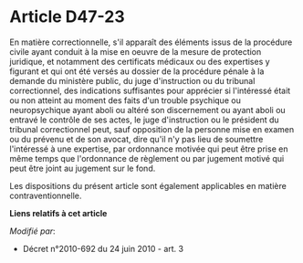 # Article D47-23

En matière correctionnelle, s'il apparaît des éléments issus de la procédure civile ayant conduit à la mise en oeuvre de la
mesure de protection juridique, et notamment des certificats médicaux ou des expertises y figurant et qui ont été versés au
dossier de la procédure pénale à la demande du ministère public, du juge d'instruction ou du tribunal correctionnel, des
indications suffisantes pour apprécier si l'intéressé était ou non atteint au moment des faits d'un trouble psychique ou
neuropsychique ayant aboli ou altéré son discernement ou ayant aboli ou entravé le contrôle de ses actes, le juge
d'instruction ou le président du tribunal correctionnel peut, sauf opposition de la personne mise en examen ou du prévenu et
de son avocat, dire qu'il n'y pas lieu de soumettre l'intéressé à une expertise, par ordonnance motivée qui peut être prise
en même temps que l'ordonnance de règlement ou par jugement motivé qui peut être joint au jugement sur le fond.

Les dispositions du présent article sont également applicables en matière contraventionnelle.

**Liens relatifs à cet article**

_Modifié par_:

  - Décret n°2010-692 du 24 juin 2010 - art. 3
